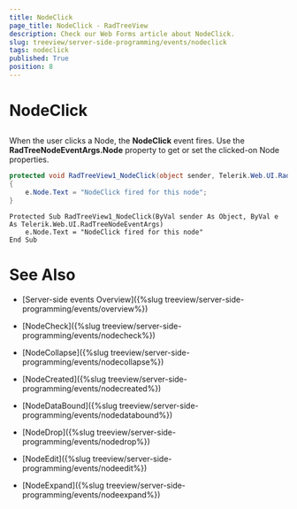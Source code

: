 ```yaml
---
title: NodeClick
page_title: NodeClick - RadTreeView
description: Check our Web Forms article about NodeClick.
slug: treeview/server-side-programming/events/nodeclick
tags: nodeclick
published: True
position: 8
---
```


# NodeClick



## 

When the user clicks a Node, the **NodeClick** event fires. Use the **RadTreeNodeEventArgs.Node** property to get or set the clicked-on Node properties.



````C#
protected void RadTreeView1_NodeClick(object sender, Telerik.Web.UI.RadTreeNodeEventArgs e)
{    
    e.Node.Text = "NodeClick fired for this node";
}
````
````VB.NET
Protected Sub RadTreeView1_NodeClick(ByVal sender As Object, ByVal e As Telerik.Web.UI.RadTreeNodeEventArgs)
    e.Node.Text = "NodeClick fired for this node"
End Sub
````


# See Also

 * [Server-side events Overview]({%slug treeview/server-side-programming/events/overview%})

 * [NodeCheck]({%slug treeview/server-side-programming/events/nodecheck%})

 * [NodeCollapse]({%slug treeview/server-side-programming/events/nodecollapse%})

 * [NodeCreated]({%slug treeview/server-side-programming/events/nodecreated%})

 * [NodeDataBound]({%slug treeview/server-side-programming/events/nodedatabound%})

 * [NodeDrop]({%slug treeview/server-side-programming/events/nodedrop%})

 * [NodeEdit]({%slug treeview/server-side-programming/events/nodeedit%})

 * [NodeExpand]({%slug treeview/server-side-programming/events/nodeexpand%})
